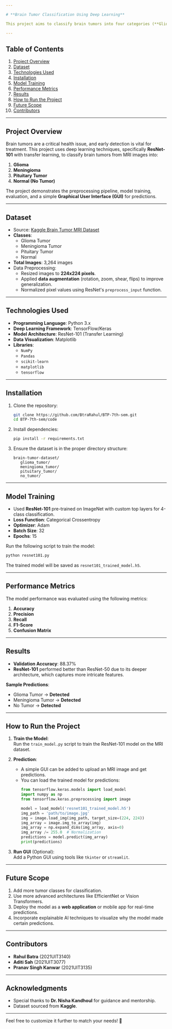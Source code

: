 ```yaml
---

# **Brain Tumor Classification Using Deep Learning**

This project aims to classify brain tumors into four categories (**Glioma, Meningioma, Pituitary Tumor, and Normal**) using **ResNet-101** deep learning architecture and MRI images.

---
```


## **Table of Contents**
1. [Project Overview](#project-overview)
2. [Dataset](#dataset)
3. [Technologies Used](#technologies-used)
4. [Installation](#installation)
5. [Model Training](#model-training)
6. [Performance Metrics](#performance-metrics)
7. [Results](#results)
8. [How to Run the Project](#how-to-run-the-project)
9. [Future Scope](#future-scope)
10. [Contributors](#contributors)

---

## **Project Overview**
Brain tumors are a critical health issue, and early detection is vital for treatment. This project uses deep learning techniques, specifically **ResNet-101** with transfer learning, to classify brain tumors from MRI images into:
1. **Glioma**
2. **Meningioma**
3. **Pituitary Tumor**
4. **Normal (No Tumor)**

The project demonstrates the preprocessing pipeline, model training, evaluation, and a simple **Graphical User Interface (GUI)** for predictions.

---

## **Dataset**
- Source: [Kaggle Brain Tumor MRI Dataset](https://www.kaggle.com/datasets)
- **Classes**:  
   - Glioma Tumor  
   - Meningioma Tumor  
   - Pituitary Tumor  
   - Normal  
- **Total Images**: 3,264 images  
- Data Preprocessing:
   - Resized images to **224x224 pixels**.  
   - Applied **data augmentation** (rotation, zoom, shear, flips) to improve generalization.  
   - Normalized pixel values using ResNet's `preprocess_input` function.  

---

## **Technologies Used**
- **Programming Language**: Python 3.x  
- **Deep Learning Framework**: TensorFlow/Keras  
- **Model Architecture**: ResNet-101 (Transfer Learning)  
- **Data Visualization**: Matplotlib  
- **Libraries**:  
   - `NumPy`  
   - `Pandas`  
   - `scikit-learn`  
   - `matplotlib`  
   - `tensorflow`  

---

## **Installation**
1. Clone the repository:
   ```bash
   git clone https://github.com/BtraRahul/BTP-7th-sem.git
   cd BTP-7th-sem/code
   ```

2. Install dependencies:
   ```bash
   pip install -r requirements.txt
   ```

3. Ensure the dataset is in the proper directory structure:
   ```
   brain-tumor-dataset/
      glioma_tumor/
      meningioma_tumor/
      pituitary_tumor/
      no_tumor/
   ```

---

## **Model Training**
- Used **ResNet-101** pre-trained on ImageNet with custom top layers for 4-class classification.  
- **Loss Function**: Categorical Crossentropy  
- **Optimizer**: Adam  
- **Batch Size**: 32  
- **Epochs**: 15  

Run the following script to train the model:
```bash
python resnet101.py
```

The trained model will be saved as `resnet101_trained_model.h5`.

---

## **Performance Metrics**
The model performance was evaluated using the following metrics:
1. **Accuracy**  
2. **Precision**  
3. **Recall**  
4. **F1-Score**  
5. **Confusion Matrix**  

---

## **Results**
- **Validation Accuracy**: 88.37%  
- **ResNet-101** performed better than ResNet-50 due to its deeper architecture, which captures more intricate features.  

**Sample Predictions**:
- Glioma Tumor → **Detected**  
- Meningioma Tumor → **Detected**  
- No Tumor → **Detected**

---

## **How to Run the Project**
1. **Train the Model**:  
   Run the `train_model.py` script to train the ResNet-101 model on the MRI dataset.

2. **Prediction**:
   - A simple GUI can be added to upload an MRI image and get predictions.
   - You can load the trained model for predictions:
     ```python
     from tensorflow.keras.models import load_model
     import numpy as np
     from tensorflow.keras.preprocessing import image

     model = load_model('resnet101_trained_model.h5')
     img_path = 'path/to/image.jpg'
     img = image.load_img(img_path, target_size=(224, 224))
     img_array = image.img_to_array(img)
     img_array = np.expand_dims(img_array, axis=0)
     img_array /= 255.0  # Normalization
     predictions = model.predict(img_array)
     print(predictions)
     ```

3. **Run GUI** (Optional):  
   Add a Python GUI using tools like `tkinter` or `streamlit`.

---

## **Future Scope**
1. Add more tumor classes for classification.
2. Use more advanced architectures like EfficientNet or Vision Transformers.
3. Deploy the model as a **web application** or mobile app for real-time predictions.
4. Incorporate explainable AI techniques to visualize why the model made certain predictions.

---

## **Contributors**
- **Rahul Batra** (2021UIT3140)  
- **Aditi Sah** (2021UIT3077)  
- **Pranav Singh Kanwar** (2021UIT3135)  

---

## **Acknowledgments**
- Special thanks to **Dr. Nisha Kandhoul** for guidance and mentorship.  
- Dataset sourced from **Kaggle**.  

---

Feel free to customize it further to match your needs! 🚀
